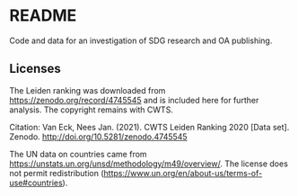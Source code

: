 # README

Code and data for an investigation of SDG research and OA publishing.

## Licenses

The Leiden ranking was downloaded from https://zenodo.org/record/4745545 and
is included here for further analysis. The copyright remains with CWTS.

Citation: Van Eck, Nees Jan. (2021). CWTS Leiden Ranking 2020 [Data set]. Zenodo. http://doi.org/10.5281/zenodo.4745545


The UN data on countries came from
https://unstats.un.org/unsd/methodology/m49/overview/. 
The license does not permit redistribution
(https://www.un.org/en/about-us/terms-of-use#countries).
